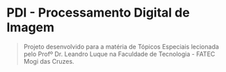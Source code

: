 # PDI - Processamento Digital de Imagem

> Projeto desenvolvido para a matéria de Tópicos Especiais 
> lecionada pelo Profº Dr. Leandro Luque na Faculdade de Tecnologia - FATEC Mogi das Cruzes.